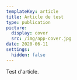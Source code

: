 ```yaml
---
templateKey: article
title: Article de test
type: publication
picture:
  display: cover
  src: /img/app-cover.jpg
date: 2020-06-11
settings:
  hidden: false
---
```

Test d'article.